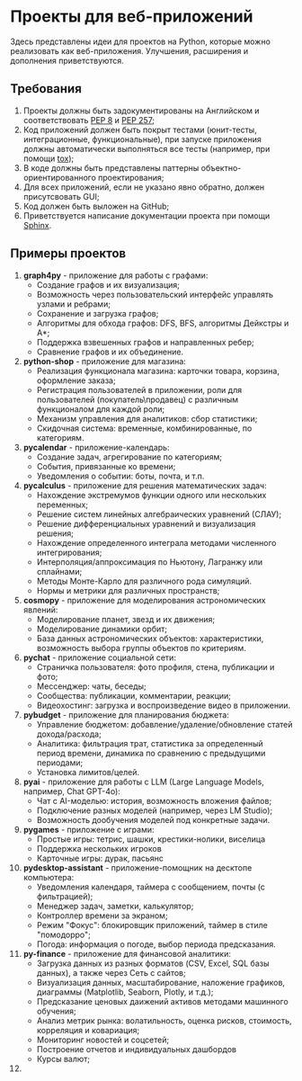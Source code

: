 # Проекты для веб-приложений

Здесь представлены идеи для проектов на Python, которые можно реализовать как веб-приложения. Улучшения, расширения и дополнения приветствуются.

## Требования

1. Проекты должны быть задокументированы на Английском и соответствовать [PEP 8](https://peps.python.org/pep-0008/) и [PEP 257](https://peps.python.org/pep-0257/);
2. Код приложений должен быть покрыт тестами (юнит-тесты, интеграционные, функциональные), при запуске приложения должны автоматически выполняться все тесты (например, при помощи [tox](https://tox.wiki/en/4.24.1/index.html));
3. В коде должны быть представлены паттерны объектно-ориентированного проектирования;
4. Для всех приложений, если не указано явно обратно, должен присутсвовать GUI;
5. Код должен быть выложен на GitHub;
6. Приветствуется написание документации проекта при помощи [Sphinx](https://www.sphinx-doc.org/en/master/).

## Примеры проектов

1. **graph4py** - приложение для работы с графами:
    - Создание графов и их визуализация;
    - Возможность через пользовательский интерфейс управлять узлами и ребрами;
    - Сохранение и загрузка графов;
    - Алгоритмы для обхода графов: DFS, BFS, алгоритмы Дейкстры и A*;
    - Поддержка взвешенных графов и направленных ребер;
    - Сравнение графов и их объединение.
2. **python-shop** - приложение для магазина:
    - Реализация функционала магазина: карточки товара, корзина, оформление заказа;
    - Регистрация пользователей в приложении, роли для пользователей (покупатель\продавец) с различным функционалом для каждой роли;
    - Механизм управления для аналитиков: сбор статистики;
    - Скидочная система: временные, комбинированные, по категориям.
3. **pycalendar** - приложение-календарь:
    - Создание задач, агрегирование по категориям;
    - События, привязанные ко времени;
    - Уведомления о событии: боты, почта, и т.п.
4. **pycalculus** - приложение для решения математических задач:
    - Нахождение экстремумов функции одного или нескольких переменных;
    - Решение систем линейных алгебраических уравнений (СЛАУ);
    - Решение дифференциальных уравнений и визуализация решения;
    - Нахождение определенного интеграла методами численного интегрирования;
    - Интерполяция/аппроксимация по Ньютону, Лагранжу или сплайнами;
    - Методы Монте-Карло для различного рода симуляций.
    - Нормы и метрики для различных пространств;
5. **cosmopy** - приложение для моделирования астрономических явлений:
    - Моделирование планет, звезд и их движения;
    - Моделирование динамики орбит;
    - База данных астрономических объектов: характеристики, возможность выбора группы объектов по критериям.
6. **pychat** - приложение социальной сети:
    - Страничка пользователя: фото профиля, стена, публикации и фото;
    - Мессенджер: чаты, беседы;
    - Сообщества: публикации, комментарии, реакции;
    - Видеохостинг: загрузка и воспроизведение видео в приложении.
7. **pybudget** - приложение для планирования бюджета:
    - Управление бюджетом: добавление/удаление/обновление статей дохода/расхода;
    - Аналитика: фильтрация трат, статистика за определенный период времени, динамика по сравнению с предыдущими периодами;
    - Установка лимитов/целей.
8. **pyai** - приложение для работы с LLM (Large Language Models, например, Chat GPT-4o):
    - Чат с AI-моделью: история, возможность вложения файлов;
    - Подключение разных моделей (например, через LM Studio);
    - Возможность дообучения моделей под конкретные задачи.
9. **pygames** - приложение с играми:
    - Простые игры: тетрис, шашки, крестики-нолики, виселица
    - Поддержка нескольких игроков
    - Карточные игры: дурак, пасьянс
10. **pydesktop-assistant** - приложение-помощник на десктопе компьютера:
    - Уведомления календаря, таймера с сообщением, почты (с фильтрацией);
    - Менеджер задач, заметки, калькулятор;
    - Контроллер времени за экраном;
    - Режим "Фокус": блокировщик приложений, таймер в стиле "помодорро";
    - Погода: информация о погоде, выбор периода предсказания.
11. **py-finance** - приложение для финансовой аналитики:
    - Загрузка данных из разных форматов (CSV, Excel, SQL базы данных), а также через Сеть с сайтов;
    - Визуализация данных, масштабирование, наложение графиков, диаграммы (Matplotlib, Seaborn, Plotly, и т.д.);
    - Предсказание ценовых даижений активов методами машинного обучения;
    - Анализ метрик рынка: волатильность, оценка рисков, стоимость, корреляция и ковариация;
    - Мониторинг новостей и соцсетей;
    - Построение отчетов и индивидуальных дашбордов
    - Курсы валют;
12. 
